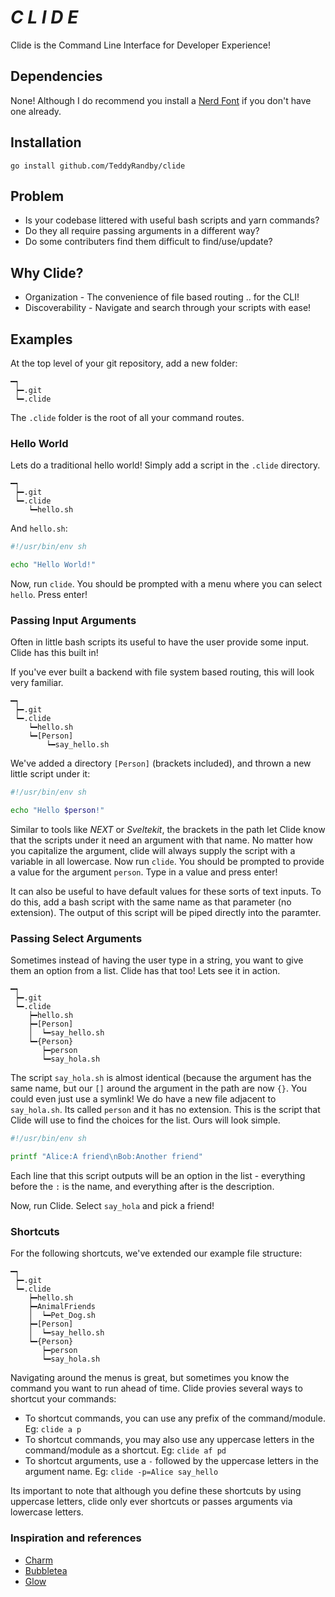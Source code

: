 # *C L I D E*
Clide is the Command Line Interface for Developer Experience!

## Dependencies
None! Although I do recommend you install a [Nerd Font](https://www.nerdfonts.com/) if you don't have one already.

## Installation
```
go install github.com/TeddyRandby/clide
```

## Problem
- Is your codebase littered with useful bash scripts and yarn commands?
- Do they all require passing arguments in a different way?
- Do some contributers find them difficult to find/use/update?

## Why Clide?
- Organization - The convenience of file based routing .. for the CLI!
- Discoverability - Navigate and search through your scripts with ease!

## Examples
At the top level of your git repository, add a new folder:
```
━┑
 ┝━.git
 ┕━.clide
```
The `.clide` folder is the root of all your command routes.

### Hello World
Lets do a traditional hello world! Simply add a script in the `.clide` directory. 
```
━┑
 ┝━.git
 ┕━.clide
    ┕━hello.sh
```
And `hello.sh`:
```bash
#!/usr/bin/env sh

echo "Hello World!"
```
Now, run `clide`. You should be prompted with a menu where you can select `hello`. Press enter!

### Passing Input Arguments
Often in little bash scripts its useful to have the user provide some input. Clide has this built in!

If you've ever built a backend with file system based routing, this will look very familiar.
```
━┑
 ┝━.git
 ┕━.clide
    ┕━hello.sh
    ┕━[Person]
        ┕━say_hello.sh
```
We've added a directory `[Person]` (brackets included), and thrown a new little script under it:
```bash
#!/usr/bin/env sh

echo "Hello $person!"
```
Similar to tools like *NEXT* or *Sveltekit*, the brackets in the path let Clide know that the scripts under it need an argument with that name. No matter how you capitalize the argument, clide will always supply the script with a variable in all lowercase. Now run `clide`. You should be prompted to provide a value for the argument `person`. Type in a value and press enter!

It can also be useful to have default values for these sorts of text inputs. To do this, add a bash script with the same name as that parameter (no extension). The output of this script will be piped directly into the paramter.


### Passing Select Arguments
Sometimes instead of having the user type in a string, you want to give them an option from a list. Clide has that too! Lets see it in action.
```
━┑
 ┝━.git
 ┕━.clide
    ┝━hello.sh
    ┝━[Person]
    │  ┕━say_hello.sh
    ┕━{Person}
       ┝━person
       ┕━say_hola.sh
```
The script `say_hola.sh` is almost identical (because the argument has the same name, but our `[]` around the argument in the path are now `{}`. You could even just use a symlink! We do have a new file adjacent to `say_hola.sh`. Its called `person` and it has no extension. This is the script that Clide will use to find the choices for the list. Ours will look simple.
```bash
#!/usr/bin/env sh

printf "Alice:A friend\nBob:Another friend"
```
Each line that this script outputs will be an option in the list - everything before the `:` is the name, and everything after is the description.

Now, run Clide. Select `say_hola` and pick a friend!

### Shortcuts
For the following shortcuts, we've extended our example file structure:
```
━┑
 ┝━.git
 ┕━.clide
    ┝━hello.sh
    ┝━AnimalFriends
    │  ┕━Pet_Dog.sh
    ┝━[Person]
    │  ┕━say_hello.sh
    ┕━{Person}
       ┝━person
       ┕━say_hola.sh
```
Navigating around the menus is great, but sometimes you know the command you want to run ahead of time. Clide provies several ways to shortcut your commands:
 - To shortcut commands, you can use any prefix of the command/module. Eg: `clide a p`
 - To shortcut commands, you may also use any uppercase letters in the command/module as a shortcut. Eg: `clide af pd`
 - To shortcut arguments, use a `-` followed by the uppercase letters in the argument name. Eg: `clide -p=Alice say_hello`

Its important to note that although you define these shortcuts by using uppercase letters, clide only ever shortcuts or passes arguments via lowercase letters.

### Inspiration and references
 - [Charm](https://charm.sh/)
 - [Bubbletea](https://github.com/charmbracelet/bubbletea)
 - [Glow](https://github.com/charmbracelet/glow)
